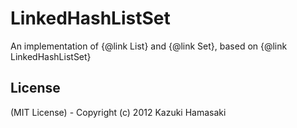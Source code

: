 # LinkedHashListSet<E>

An implementation of {@link List} and {@link Set}, based on {@link LinkedHashListSet}

## License

(MIT License) - Copyright (c) 2012 Kazuki Hamasaki